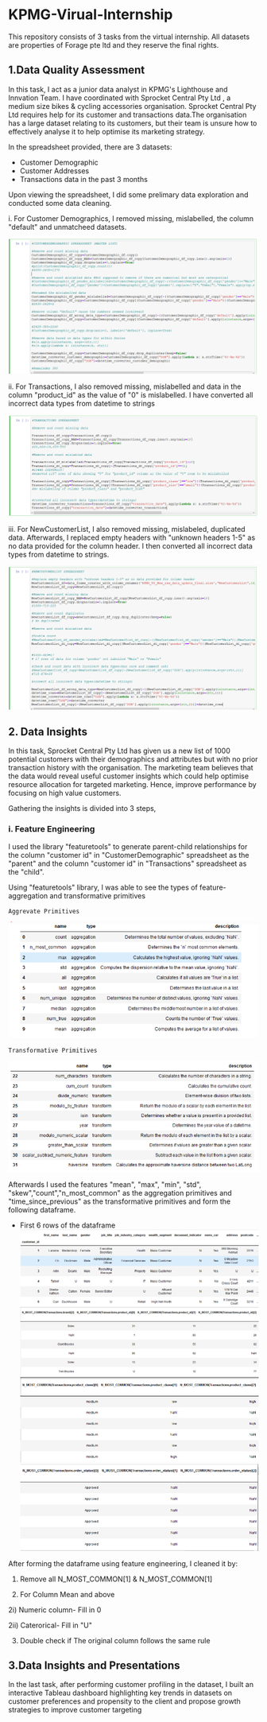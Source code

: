 # KPMG-Virual-Internship
This repository consists of 3 tasks from the virtual internship. 
All datasets are properties of Forage pte ltd and they reserve the final rights.

## 1.Data Quality Assessment

In this task, I act as a junior data analyst in KPMG's Lighthouse and Innvation Team. I have coordinated with Sprocket Central Pty Ltd , a medium size bikes & cycling accessories organisation. Sprocket Central Pty Ltd requires help for its customer and transactions data.The organisation has a large dataset relating to its customers, but their team is unsure how to effectively analyse it to help optimise its marketing strategy. 

In the spreadsheet provided, there are 3 datasets:
 * Customer Demographic 
 * Customer Addresses
 * Transactions data in the past 3 months
 
Upon viewing the spreadsheet, I did some prelimary data exploration and conducted some data cleaning.

i. For Customer Demographics, I removed missing, mislabelled, the column "default" and unmatcheed datasets.
   
   ![Customer Demographics](https://github.com/JiaJun98/KPMG-Virual-Internship/blob/main/Task%201/Task1_Pic1.PNG)
   
ii. For Transactions, I also removed missing, mislabelled and data in the column "product_id" as the value of "0" is mislabelled. I have converted all incorrect data types from datetime to strings
    
   ![Transactions](https://github.com/JiaJun98/KPMG-Virual-Internship/blob/main/Task%201/Task1_Pic2.PNG)
    
iii. For NewCustomerList, I also removed missing, mislabeled, duplicated data. Afterwards, I replaced empty headers with "unknown headers 1-5" as no data provided      for the column header. I then converted all incorrect data types from datetime to strings. 

   ![NewCustomerList](https://github.com/JiaJun98/KPMG-Virual-Internship/blob/main/Task%201/Task1_Pic3.PNG)

 
   
## 2. Data Insights 

In this task, Sprocket Central Pty Ltd has given us a new list of 1000 potential customers with their demographics and attributes but with no prior transaction history with the organisation. The marketing team believes that the data would reveal useful customer insights which could help optimise resource allocation for targeted marketing. Hence, improve performance by focusing on high value customers.

Gathering the insights is divided into 3 steps,

   ### i. Feature Engineering
I used the library "featuretools" to generate parent-child relationships for the column "customer id" in "CustomerDemographic" spreadsheet as the "parent" and the column "customer id" in "Transactions" spreadsheet as the "child".
       
Using "featuretools" library, I was able to see the types of feature-aggregation and transformative primitives
       
    Aggrevate Primitives
  ![Aggrevate Primitives](https://github.com/JiaJun98/KPMG-Virual-Internship/blob/main/Task%202/aggregate_primitive.PNG)
 
    Transformative Primitives
  ![Transformative Primitives](https://github.com/JiaJun98/KPMG-Virual-Internship/blob/main/Task%202/transformative_primitive.PNG)
   
       
Afterwards I used the features "mean", "max", "min", "std", "skew","count","n_most_common" as the aggregation primitives and "time_since_previous" as the transformative primitives and form the following dataframe.
  
   * First 6 rows of the dataframe  
   ![Feature Engineering 1](https://github.com/JiaJun98/KPMG-Virual-Internship/blob/main/Task%202/Ft_final(1).PNG)
   ![Feature Engineering 2](https://github.com/JiaJun98/KPMG-Virual-Internship/blob/main/Task%202/Ft_final(2).PNG)
   ![Feature Engineering 3](https://github.com/JiaJun98/KPMG-Virual-Internship/blob/main/Task%202/Ft_final(3).PNG)
   ![Feature Engineering 4](https://github.com/JiaJun98/KPMG-Virual-Internship/blob/main/Task%202/Ft_final(4).PNG)
   
  After forming the dataframe using feature engineering, I cleaned it by:

  1) Remove all N_MOST_COMMON[1] & N_MOST_COMMON[1]

  2) For Column Mean and above

   2i) Numeric column- Fill in 0

   2ii) Caterorical- Fill in "U"

  3) Double check if The original column follows the same rule
  
     



## 3.Data Insights and Presentations

In the last task, after performing customer profiling in the dataset, I built an interactive Tableau dashboard highlighting key trends in datasets on customer preferences and propensity to the client and propose growth strategies to improve customer targeting
